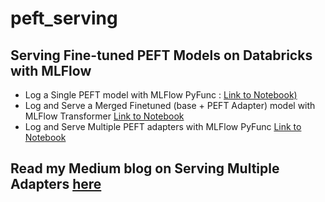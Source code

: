 # peft_serving

## Serving Fine-tuned PEFT Models on Databricks with MLFlow
- Log a Single PEFT model with MLFlow PyFunc : [Link to Notebook)](https://github.com/ccw2145/peft_serving/blob/main/pyfunc_logging_meta_llama_3_8b_fine_tune_qlora.py)
- Log and Serve a Merged Finetuned (base + PEFT Adapter) model with MLFlow Transformer [Link to Notebook](https://github.com/ccw2145/peft_serving/blob/main/transformer_logging_meta_llama_3_8b_fine_tune_qlora.py)
- Log and Serve Multiple PEFT adapters with MLFlow PyFunc [Link to Notebook](https://github.com/ccw2145/peft_serving/blob/main/Serve%20Finetuned%20Gemma2%20Model%20with%20Multiple%20Adapters.ipynb)

## Read my Medium blog on Serving Multiple Adapters [here](https://medium.com/@AI-on-Databricks/serve-fine-tuned-llm-with-multiple-peft-adapters-on-databricks-7ea3bcd7ae64)

